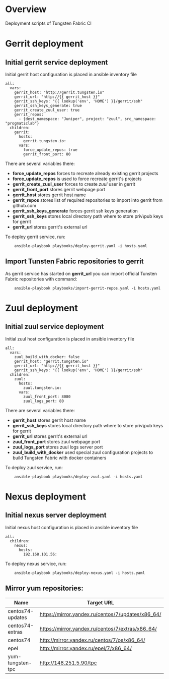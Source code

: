 # Overview
Deployment scripts of Tungsten Fabric CI

# Gerrit deployment
## Initial gerrit service deployment
Initial gerrit host configuration is placed in ansible inventory file
```
all:
  vars:
    gerrit_host: "http://gerrit.tungsten.io"
    gerrit_url: "http://{{ gerrit_host }}"
    gerrit_ssh_keys: "{{ lookup('env', 'HOME') }}/gerrit/ssh"
    gerrit_ssh_keys_generate: true
    gerrit_create_zuul_user: true
    gerrit_repos:
      - {dest_namespace: "Juniper", project: "zuul", src_namespace: "progmaticlab"}
  children:
    gerrit:
      hosts:
        gerrit.tungsten.io:
      vars:
        force_update_repos: true
        gerrit_front_port: 80
```

There are several variables there:
  - **force_update_repos** forces to recreate already existing gerrit projects
  - **force_update_repos** is used to force recreate gerrit's projects
  - **gerrit_create_zuul_user** forces to create *zuul* user in gerrit
  - **gerrit_front_port** stores gerrit webpage port
  - **gerrit_host** stores gerrit host name
  - **gerrit_repos** stores list of required repositories to import into gerrit from github.com
  - **gerrit_ssh_keys_generate** forces gerrit ssh keys generation
  - **gerrit_ssh_keys** stores local directory path where to store priv\pub keys for gerrit
  - **gerrit_url** stores gerrit's external url

To deploy gerrit service, run:
```
    ansible-playbook playbooks/deploy-gerrit.yaml -i hosts.yaml
```

## Import Tunsten Fabric repositories to gerrit
As gerrit service has started on **gerrit_url** you can import official Tunsten Fabric repositories with command:
```
    ansible-playbook playbooks/import-gerrit-repos.yaml -i hosts.yaml
```

# Zuul deployment
## Initial zuul service deployment
Initial zuul host configuration is placed in ansible inventory file
```
all:
  vars:
    zuul_build_with_docker: false
    gerrit_host: "gerrit.tungsten.io"
    gerrit_url: "http://{{ gerrit_host }}"
    gerrit_ssh_keys: "{{ lookup('env', 'HOME') }}/gerrit/ssh"
  children:
    zuul:
      hosts:
        zuul.tungsten.io:
      vars:
        zuul_front_port: 8080
        zuul_logs_port: 80
```

There are several variables there:
  - **gerrit_host** stores gerrit host name
  - **gerrit_ssh_keys** stores local directory path where to store priv\pub keys for gerrit
  - **gerrit_url** stores gerrit's external url
  - **zuul_front_port** stores zuul webpage port
  - **zuul_logs_port** stores zuul logs server port
  - **zuul_build_with_docker** used special zuul configuration projects to build Tungsten Fabric with docker containers

To deploy zuul service, run:
```
    ansible-playbook playbooks/deploy-zuul.yaml -i hosts.yaml
```

# Nexus deployment
## Initial nexus server deployment
Initial nexus host configuration is placed in ansible inventory file
```
all:
  children:
    nexus:
      hosts:
        192.168.101.56:
```
To deploy nexus service, run:
```
    ansible-playbook playbooks/deploy-nexus.yaml -i hosts.yaml
```

## Mirror yum repositories:
Name | Target URL
------- | ---------------- |
centos74-updates | https://mirror.yandex.ru/centos/7/updates/x86_64/
centos74-extras | https://mirror.yandex.ru/centos/7/extras/x86_64/
centos74 | http://mirror.yandex.ru/centos/7/os/x86_64/
epel | http://mirror.yandex.ru/epel/7/x86_64/
yum-tungsten-tpc | http://148.251.5.90/tpc